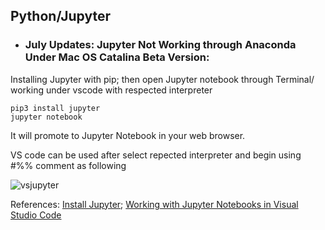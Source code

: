 ## Python/Jupyter

* ### July Updates: Jupyter Not Working through Anaconda Under Mac OS Catalina Beta Version:

Installing Jupyter with pip; then open Jupyter notebook through Terminal/ working under vscode with respected interpreter

```
pip3 install jupyter
jupyter notebook
```
It will promote to Jupyter Notebook in your web browser.

VS code can be used after select repected interpreter and begin using #%% comment as following

![vsjupyter](https://raw.githubusercontent.com/zxecon/study/master/vsjupyter.png)

References: [Install Jupyter](https://jupyter.org/install); [Working with Jupyter Notebooks in Visual Studio Code](https://code.visualstudio.com/docs/python/jupyter-support)
